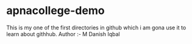 # apnacollege-demo
This is my one of the first directories in github which  i am gona use it to learn about githhub.
Author :- M Danish Iqbal
